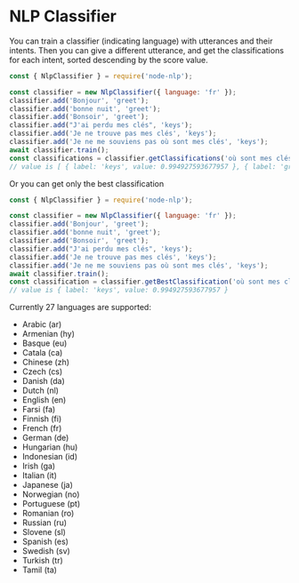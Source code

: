 # NLP Classifier

You can train a classifier (indicating language) with utterances and their intents.
Then you can give a different utterance, and get the classifications for each intent, sorted descending by the score value.

```javascript
const { NlpClassifier } = require('node-nlp');

const classifier = new NlpClassifier({ language: 'fr' });
classifier.add('Bonjour', 'greet');
classifier.add('bonne nuit', 'greet');
classifier.add('Bonsoir', 'greet');
classifier.add("J'ai perdu mes clés", 'keys');
classifier.add('Je ne trouve pas mes clés', 'keys');
classifier.add('Je ne me souviens pas où sont mes clés', 'keys');
await classifier.train();
const classifications = classifier.getClassifications('où sont mes clés');
// value is [ { label: 'keys', value: 0.994927593677957 }, { label: 'greet', value: 0.005072406322043053 } ]
```

Or you can get only the best classification

```javascript
const { NlpClassifier } = require('node-nlp');

const classifier = new NlpClassifier({ language: 'fr' });
classifier.add('Bonjour', 'greet');
classifier.add('bonne nuit', 'greet');
classifier.add('Bonsoir', 'greet');
classifier.add("J'ai perdu mes clés", 'keys');
classifier.add('Je ne trouve pas mes clés', 'keys');
classifier.add('Je ne me souviens pas où sont mes clés', 'keys');
await classifier.train();
const classification = classifier.getBestClassification('où sont mes clés');
// value is { label: 'keys', value: 0.994927593677957 }
```

Currently 27 languages are supported:

- Arabic (ar)
- Armenian (hy)
- Basque (eu)
- Catala (ca)
- Chinese (zh)
- Czech (cs)
- Danish (da)
- Dutch (nl)
- English (en)
- Farsi (fa)
- Finnish (fi)
- French (fr)
- German (de)
- Hungarian (hu)
- Indonesian (id)
- Irish (ga)
- Italian (it)
- Japanese (ja)
- Norwegian (no)
- Portuguese (pt)
- Romanian (ro)
- Russian (ru)
- Slovene (sl)
- Spanish (es)
- Swedish (sv)
- Turkish (tr)
- Tamil (ta)
